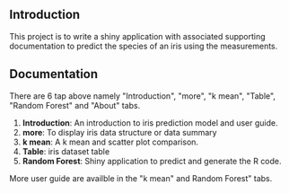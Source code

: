 ## Introduction

This project is to write a shiny application with associated supporting documentation to predict the species of an iris using the measurements.


## Documentation
There are 6 tap above namely "Introduction", "more", "k mean", "Table", "Random Forest" and "About" tabs.
<ol>
<li><b>Introduction</b>: An introduction to iris prediction model and user guide. </li>
<li><b>more</b>: To display iris data structure or data summary</li>
<li><b>k mean</b>: A k mean and scatter plot comparison. </li>
<li><b>Table</b>: iris dataset table </li>
<li><b>Random Forest</b>: Shiny application to predict and generate the R code. </li>
</ol>

More user guide are availble in the "k mean" and Random Forest" tabs.
